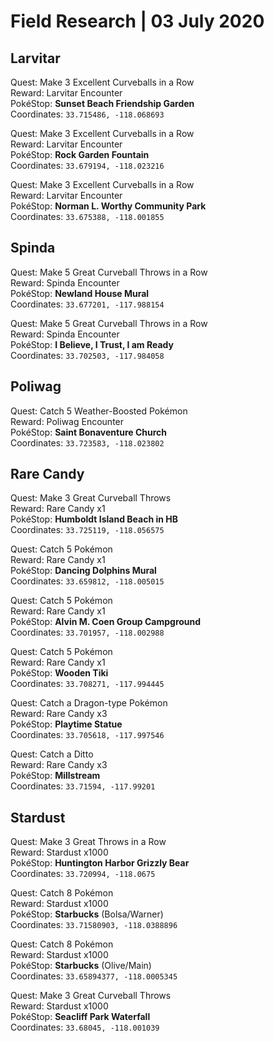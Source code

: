 ﻿# Field Research | 03 July 2020

## Larvitar

Quest: Make 3 Excellent Curveballs in a Row<br/>
Reward: Larvitar Encounter<br/>
PokéStop: **Sunset Beach Friendship Garden**<br/>
Coordinates: ``33.715486, -118.068693``


Quest: Make 3 Excellent Curveballs in a Row<br/>
Reward: Larvitar Encounter<br/>
PokéStop: **Rock Garden Fountain**<br/>
Coordinates: ``33.679194, -118.023216``

Quest: Make 3 Excellent Curveballs in a Row<br/>
Reward: Larvitar Encounter<br/>
PokéStop: **Norman L. Worthy Community Park**<br/>
Coordinates: ``33.675388, -118.001855``


## Spinda

Quest: Make 5 Great Curveball Throws in a Row<br/>
Reward: Spinda Encounter<br/>
PokéStop: **Newland House Mural**<br/>
Coordinates: ``33.677201, -117.988154``

Quest: Make 5 Great Curveball Throws in a Row<br/>
Reward: Spinda Encounter<br/>
PokéStop: **I Believe, I Trust, I am Ready**<br/>
Coordinates: ``33.702503, -117.984058``


## Poliwag

Quest: Catch 5 Weather-Boosted Pokémon<br/>
Reward: Poliwag Encounter<br/>
PokéStop: **Saint Bonaventure Church**<br/>
Coordinates: ``33.723583, -118.023802``

## Rare Candy

Quest: Make 3 Great Curveball Throws<br/>
Reward: Rare Candy x1<br/>
PokéStop: **Humboldt Island Beach in HB**<br/>
Coordinates: ``33.725119, -118.056575``


Quest: Catch 5 Pokémon<br/>
Reward: Rare Candy x1<br/>
PokéStop: **Dancing Dolphins Mural**<br/>
Coordinates: ``33.659812, -118.005015``


Quest: Catch 5 Pokémon<br/>
Reward: Rare Candy x1<br/>
PokéStop: **Alvin M. Coen Group Campground**<br/>
Coordinates: ``33.701957, -118.002988``


Quest: Catch 5 Pokémon<br/>
Reward: Rare Candy x1<br/>
PokéStop: **Wooden Tiki**<br/>
Coordinates: ``33.708271, -117.994445``


Quest: Catch a Dragon-type Pokémon<br/>
Reward: Rare Candy x3<br/>
PokéStop: **Playtime Statue**<br/>
Coordinates: ``33.705618, -117.997546``


Quest: Catch a Ditto<br/>
Reward: Rare Candy x3<br/>
PokéStop: **Millstream**<br/>
Coordinates: ``33.71594, -117.99201``


## Stardust

Quest: Make 3 Great Throws in a Row<br/>
Reward: Stardust x1000<br/>
PokéStop: **Huntington Harbor Grizzly Bear**<br/>
Coordinates:  ``33.720994, -118.0675``


Quest: Catch 8 Pokémon<br/>
Reward: Stardust x1000<br/>
PokéStop: **Starbucks** (Bolsa/Warner)<br/>
Coordinates: ``33.71580903, -118.0388896``


Quest: Catch 8 Pokémon<br/>
Reward: Stardust x1000<br/>
PokéStop: **Starbucks** (Olive/Main)<br/>
Coordinates: ``33.65894377, -118.0005345``


Quest: Make 3 Great Curveball Throws<br/>
Reward: Stardust x1000<br/>
PokéStop: **Seacliff Park Waterfall**<br/>
Coordinates: ``33.68045, -118.001039``




